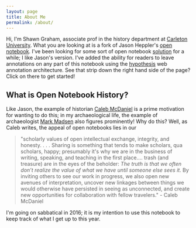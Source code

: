 ```yaml
---
layout: page
title: About Me
permalink: /about/
---
```


Hi, I'm Shawn Graham, associate prof in the history department at [Carleton University](http://carleton.ca/history). What you are looking at is a fork of Jason Heppler's [open notebook](http://notebook.jasonheppler.org/). I've been looking for some sort of open notebook [solution](http://electricarchaeology.ca/2015/10/06/an-elegant-open-notebook/) for a while; I like Jason's version. I've added the ability for readers to leave annotations on any part of this notebook using the [hypothesis](https://hypothes.is/) web annotation architecture. See that strip down the right hand side of the page? Click on there to get started!

## What is Open Notebook History?

Like Jason, the example of historian [Caleb McDaniel](http://wcm1.web.rice.edu/open-notebook-history.html) is a prime motivation for wanting to do this; in my archaeological life, the example of archaeologist [Mark Madsen](http://notebook.madsenlab.org/labnotebook.html) also figures prominently! Why do this? Well, as Caleb writes, the appeal of open notebooks lies in our

> "scholarly values of open intellectual exchange, integrity, and honesty. . . . Sharing is something that tends to make scholars, qua scholars, happy; presumably it's why we are in the business of writing, speaking, and teaching in the first place.... trash (and treasure) are in the eyes of the beholder: _The truth is that we often don’t realize the value of what we have until someone else sees it._ By inviting others to see our work in progress, we also open new avenues of interpretation, uncover new linkages between things we would otherwise have persisted in seeing as unconnected, and create new opportunities for collaboration with fellow travelers." - Caleb McDaniel

I'm going on sabbatical in 2016; it is my intention to use this notebook to keep track of what I get up to this year.
